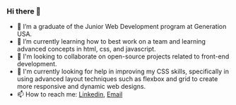 ### Hi there 👋

<!--
**Julizajz/Julizajz** is a ✨ _special_ ✨ repository because its `README.md` (this file) appears on your GitHub profile.

Here are some ideas to get you started:

- 🔭 I’m currently a student in a Junior Web Development bootcampt
- 🌱 I’m currently learning ...
- 👯 I’m looking to collaborate on ...
- 🤔 I’m looking for help with ...
- 💬 Ask me about ...
- 📫 How to reach me: ...
- 😄 Pronouns: ...
- ⚡ Fun fact: ...
-->
- 🔭 I’m a graduate of the Junior Web Development program at Generation USA.
- 🌱 I’m currently learning how to best work on a team and learning advanced concepts in html, css, and javascript. 
- 👯 I'm looking to collaborate on open-source projects related to front-end development. 
- 🤔 I'm currently looking for help in improving my CSS skills, specifically in using advanced layout techniques such as flexbox and grid to create more responsive and         dynamic web designs. 
- 📫 How to reach me: [Linkedin](https://www.linkedin.com/in/juliza-zepeda/), [Email](zepeda.juliza@gmail.com)

